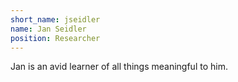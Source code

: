 ```yaml
---
short_name: jseidler
name: Jan Seidler
position: Researcher
---
```

Jan is an avid learner of all things meaningful to him.
